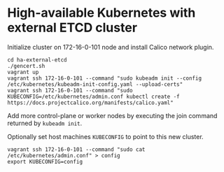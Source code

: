 # High-available Kubernetes with external ETCD cluster

Initialize cluster on 172-16-0-101 node and install Calico network plugin.

```shell
cd ha-external-etcd
./gencert.sh
vagrant up
vagrant ssh 172-16-0-101 --command "sudo kubeadm init --config /etc/kubernetes/kubeadm-init-config.yaml --upload-certs"
vagrant ssh 172-16-0-101 --command "sudo KUBECONFIG=/etc/kubernetes/admin.conf kubectl create -f https://docs.projectcalico.org/manifests/calico.yaml"
```
Add more control-plane or worker nodes by executing the join command returned by `kubeadm init`.

Optionally set host machines `KUBECONFIG` to point to this new cluster.

```shell
vagrant ssh 172-16-0-101 --command "sudo cat /etc/kubernetes/admin.conf" > config
export KUBECONFIG=config
```
